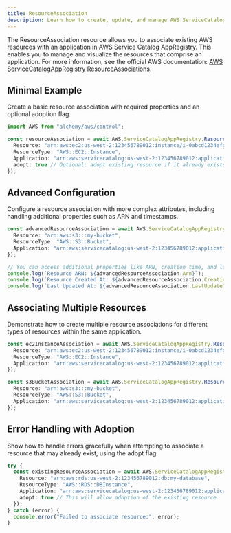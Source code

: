 ```yaml
---
title: ResourceAssociation
description: Learn how to create, update, and manage AWS ServiceCatalogAppRegistry ResourceAssociations using Alchemy Cloud Control.
---
```


The ResourceAssociation resource allows you to associate existing AWS resources with an application in AWS Service Catalog AppRegistry. This enables you to manage and visualize the resources that comprise an application. For more information, see the official AWS documentation: [AWS ServiceCatalogAppRegistry ResourceAssociations](https://docs.aws.amazon.com/servicecatalogappregistry/latest/userguide/).

## Minimal Example

Create a basic resource association with required properties and an optional adoption flag.

```ts
import AWS from "alchemy/aws/control";

const resourceAssociation = await AWS.ServiceCatalogAppRegistry.ResourceAssociation("myResourceAssociation", {
  Resource: "arn:aws:ec2:us-west-2:123456789012:instance/i-0abcd1234efgh5678",
  ResourceType: "AWS::EC2::Instance",
  Application: "arn:aws:servicecatalog:us-west-2:123456789012:application/myApp",
  adopt: true // Optional: adopt existing resource if it already exists
});
```

## Advanced Configuration

Configure a resource association with more complex attributes, including handling additional properties such as ARN and timestamps.

```ts
const advancedResourceAssociation = await AWS.ServiceCatalogAppRegistry.ResourceAssociation("advancedResourceAssociation", {
  Resource: "arn:aws:s3:::my-bucket",
  ResourceType: "AWS::S3::Bucket",
  Application: "arn:aws:servicecatalog:us-west-2:123456789012:application/myApp"
});

// You can access additional properties like ARN, creation time, and last update time
console.log(`Resource ARN: ${advancedResourceAssociation.Arn}`);
console.log(`Resource Created At: ${advancedResourceAssociation.CreationTime}`);
console.log(`Last Updated At: ${advancedResourceAssociation.LastUpdateTime}`);
```

## Associating Multiple Resources

Demonstrate how to create multiple resource associations for different types of resources within the same application.

```ts
const ec2InstanceAssociation = await AWS.ServiceCatalogAppRegistry.ResourceAssociation("ec2ResourceAssociation", {
  Resource: "arn:aws:ec2:us-west-2:123456789012:instance/i-0abcd1234efgh5678",
  ResourceType: "AWS::EC2::Instance",
  Application: "arn:aws:servicecatalog:us-west-2:123456789012:application/myApp"
});

const s3BucketAssociation = await AWS.ServiceCatalogAppRegistry.ResourceAssociation("s3ResourceAssociation", {
  Resource: "arn:aws:s3:::my-bucket",
  ResourceType: "AWS::S3::Bucket",
  Application: "arn:aws:servicecatalog:us-west-2:123456789012:application/myApp"
});
```

## Error Handling with Adoption

Show how to handle errors gracefully when attempting to associate a resource that may already exist, using the adopt flag.

```ts
try {
  const existingResourceAssociation = await AWS.ServiceCatalogAppRegistry.ResourceAssociation("existingResourceAssociation", {
    Resource: "arn:aws:rds:us-west-2:123456789012:db:my-database",
    ResourceType: "AWS::RDS::DBInstance",
    Application: "arn:aws:servicecatalog:us-west-2:123456789012:application/myApp",
    adopt: true // This will allow adoption of the existing resource
  });
} catch (error) {
  console.error("Failed to associate resource:", error);
}
```